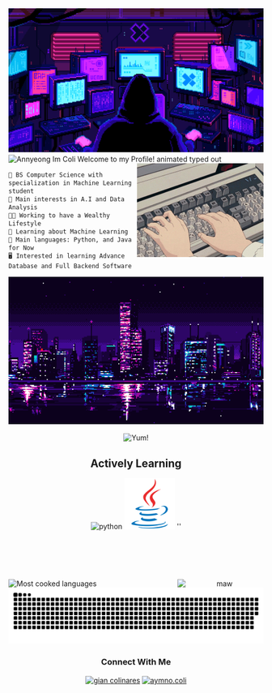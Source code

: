 <img align="center" src="Gif/hey.gif" width=950px /> 
<img src="https://readme-typing-svg.demolab.com?font=Operator+Mono&size=37&duration=2800&pause=2000&color=FFC0CB&center=true&vCenter=true&width=940&height=50&lines=+Annyeong%2C+Im+Coli+Welcome+to+my+Profile!" align="middle" alt="Annyeong Im Coli Welcome to my Profile! animated typed out">

<img align="right" src="Gif/aesthetic-typing.gif" width="250" title="Get to Know Me!" /> 

```
🏫 BS Computer Science with specialization in Machine Learning student 
🔎 Main interests in A.I and Data Analysis
🧑‍💻 Working to have a Wealthy Lifestyle
🌱 Learning about Machine Learning 
🌟 Main languages: Python, and Java for Now
🖥️ Interested in learning Advance Database and Full Backend Software
```

<p align="center"> 
  <img src="Gif/city.gif" width="950px" title="Yey!"/> 
</p>

<div class="row" align="center">
  <img align="center" src="Gif/ramen.gif" width="150" title="Yum!">
  <h2> <strong> Actively Learning </strong></h2>
  <p align="center">
    <img alt="python" src="https://i.giphy.com/media/LMt9638dO8dftAjtco/200.webp" width="100" title="python">
   <img  alt="java" src="https://raw.githubusercontent.com/devicons/devicon/master/icons/java/java-original.svg" width="100" title="java">
    ''
  
  
<br></br>
<br></br>

  <img align="right" src="assets/maw.gif" width="170" title="maw"/>
  <img align="left" src="https://github-readme-stats2-olive.vercel.app/api/top-langs/?username=aouiara&langs_count=6&card_width=450&bg_color=000000&text_color=FFC0CB&hide_border=true&layout=compact" title="Most cooked languages" /> 


<!-- Snake game of GitHub Contributions https://github.com/marketplace/actions/generate-snake-game-from-github-contribution-grid -->
![github contribution grid snake animation](https://github.com/shpatrickguo/shpatrickguo/blob/output/github-contribution-grid-snake-dark.svg)


<section>
  <h3 align="center"> <strong> Connect With Me </strong></h3>

 <a href="https://fb.com/gian colinares" target="blank"><img align="center" src="https://raw.githubusercontent.com/rahuldkjain/github-profile-readme-generator/master/src/images/icons/Social/facebook.svg" alt="gian colinares" height="30" width="40" /></a>
<a href="https://instagram.com/aymno.coli" target="blank"><img align="center" src="https://raw.githubusercontent.com/rahuldkjain/github-profile-readme-generator/master/src/images/icons/Social/instagram.svg" alt="aymno.coli" height="30" width="40" /></a>
</p>

</section>
